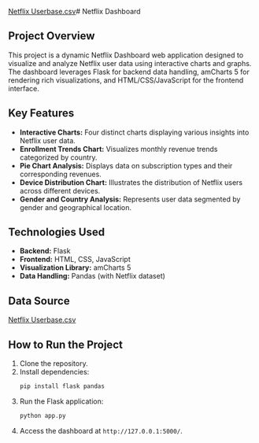 [Netflix Userbase.csv](https://github.com/user-attachments/files/18336950/Netflix.Userbase.csv)# Netflix Dashboard

## Project Overview
This project is a dynamic Netflix Dashboard web application designed to visualize and analyze Netflix user data using interactive charts and graphs. The dashboard leverages Flask for backend data handling, amCharts 5 for rendering rich visualizations, and HTML/CSS/JavaScript for the frontend interface.

## Key Features
- **Interactive Charts:** Four distinct charts displaying various insights into Netflix user data.
- **Enrollment Trends Chart:** Visualizes monthly revenue trends categorized by country.
- **Pie Chart Analysis:** Displays data on subscription types and their corresponding revenues.
- **Device Distribution Chart:** Illustrates the distribution of Netflix users across different devices.
- **Gender and Country Analysis:** Represents user data segmented by gender and geographical location.

## Technologies Used
- **Backend:** Flask
- **Frontend:** HTML, CSS, JavaScript
- **Visualization Library:** amCharts 5
- **Data Handling:** Pandas (with Netflix dataset)

## Data Source
[Netflix Userbase.csv](https://github.com/user-attachments/files/18336950/Netflix.Userbase.csv)

## How to Run the Project
1. Clone the repository.
2. Install dependencies:
   ```bash
   pip install flask pandas
   ```
3. Run the Flask application:
   ```bash
   python app.py
   ```
4. Access the dashboard at `http://127.0.0.1:5000/`.

